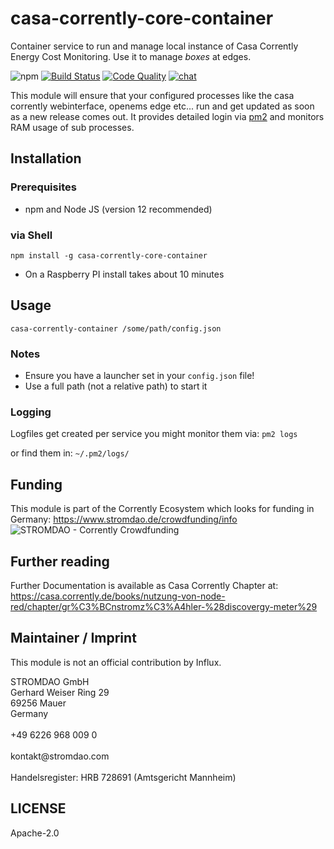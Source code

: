 # casa-corrently-core-container
Container service to run and manage local instance of Casa Corrently Energy Cost Monitoring. Use it to manage *boxes* at edges.

![npm](https://img.shields.io/npm/dw/casa-corrently-core-container) [![Build Status](https://travis-ci.com/energychain/casa-corrently-core-container.svg?branch=master)](https://travis-ci.com/energychain/casa-corrently-core-container) [![Code Quality](https://www.code-inspector.com/project/12872/score/svg)](https://frontend.code-inspector.com/public/project/12872/casa-corrently-core-container/dashboard) [![chat](https://img.shields.io/badge/chat-support-brightgreen)](https://tawk.to/chat/5c53189451410568a109843f/default)

This module will ensure that your configured processes like the casa corrently webinterface, openems edge etc... run and get updated as soon as a new release comes out. It provides detailed login via [pm2](https://pm2.io/) and monitors RAM usage of sub processes.

## Installation

### Prerequisites
- npm and Node JS (version 12 recommended)

###  via Shell
```shell
npm install -g casa-corrently-core-container
```
- On a Raspberry PI install takes about 10 minutes

## Usage

```shell
casa-corrently-container /some/path/config.json
```

### Notes
- Ensure you have a launcher set in your `config.json` file!
- Use a full path (not a relative path) to start it

### Logging
Logfiles get created per service you might monitor them via:
`pm2 logs`

or find them in:
`~/.pm2/logs/`

## Funding
This module is part of the Corrently Ecosystem which looks for funding in Germany:  https://www.stromdao.de/crowdfunding/info
![STROMDAO - Corrently Crowdfunding](https://squad.stromdao.de/nextcloud/index.php/s/Do4pzpM7KndZxAx/preview)

## Further reading
Further Documentation is available as Casa Corrently Chapter at: https://casa.corrently.de/books/nutzung-von-node-red/chapter/gr%C3%BCnstromz%C3%A4hler-%28discovergy-meter%29

## Maintainer / Imprint
This module is not an official contribution by Influx.

<addr>
STROMDAO GmbH  <br/>
Gerhard Weiser Ring 29  <br/>
69256 Mauer  <br/>
Germany  <br/>
  <br/>
+49 6226 968 009 0  <br/>
  <br/>
kontakt@stromdao.com  <br/>
  <br/>
Handelsregister: HRB 728691 (Amtsgericht Mannheim)
</addr>


## LICENSE
Apache-2.0
